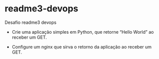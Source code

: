 # readme3-devops
Desafio readme3 devops


- Crie uma aplicação simples em Python, que retorne “Hello World” ao receber um GET.

- Configure um nginx que sirva o retorno da aplicação ao receber um GET.

